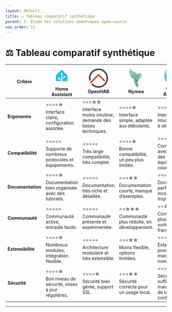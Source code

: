 ```yaml
---
layout: default
title: ⚖️ Tableau comparatif synthétique
parent: 3. Étude des solutions domotiques open-source
nav_order: 15
---
```


# ⚖️ Tableau comparatif synthétique

| **Critère**   | <img src="../images/HomeAssistant_Logo.png" alt="Logo Home Assistant" width="60"/><br>**Home Assistant** | <img src="../images/OPENHAB_Logo.png" alt="Logo OpenHAB" width="60"/><br>**OpenHAB** | <img src="../images/Nymea_Logo.png" alt="Logo Nymea" width="60"/><br>**Nymea** | <img src="../images/Gladys_Logo.png" alt="Logo Gladys" width="60"/><br>**Gladys Assistant** |
|---------------|----------------------------------------------------------------|------------------------------------------------------------------|------------------------------------------------------------|---------------------------------------------------------------|
| **Ergonomie** | ⭐⭐⭐⭐☆<br>Interface claire, configuration assistée.             | ⭐⭐⭐☆☆<br>Interface moins intuitive, demande des bases techniques. | ⭐⭐⭐⭐☆<br>Interface simple, adaptée aux débutants.          | ⭐⭐⭐⭐☆<br>Interface intuitive, facile à utiliser.               |
| **Compatibilité** | ⭐⭐⭐⭐⭐<br>Supporte de nombreux protocoles et équipements.     | ⭐⭐⭐⭐⭐<br>Très large compatibilité, très complet.          | ⭐⭐⭐⭐☆<br>Bonne compatibilité, un peu plus limitée.         | ⭐⭐⭐⭐☆<br>Compatible avec la plupart des équipements courants. |
| **Documentation** | ⭐⭐⭐⭐☆<br>Documentation bien organisée avec des tutoriels.     | ⭐⭐⭐⭐⭐<br>Documentation très riche et détaillée.            | ⭐⭐⭐☆☆<br>Documentation courte, manque d’exemples.           | ⭐⭐⭐☆☆<br>Documentation parfois incomplète ou trop technique.   |
| **Communauté** | ⭐⭐⭐⭐⭐<br>Communauté active, entraide facile.                   | ⭐⭐⭐⭐⭐<br>Communauté présente et expérimentée.                    | ⭐⭐☆☆☆<br>Communauté plus réduite, en développement.        | ⭐⭐☆☆☆<br>Communauté plus restreinte, surtout francophone.     |
| **Extensibilité** | ⭐⭐⭐⭐☆<br>Nombreux modules, intégration flexible.             | ⭐⭐⭐⭐⭐<br>Architecture modulaire et très extensible.        | ⭐⭐⭐☆☆<br>Moins flexible, options limitées.                  | ⭐⭐⭐☆☆<br>Extensions possibles, mais moins nombreuses.           |
| **Sécurité**  | ⭐⭐⭐⭐☆<br>Bon niveau de sécurité, mises à jour régulières.       | ⭐⭐⭐⭐☆<br>Sécurité bien gérée, support SSL.                       | ⭐⭐⭐☆☆<br>Sécurité correcte pour un usage local.             | ⭐⭐⭐☆☆<br>Sécurité suffisante, mais dépend de la configuration.  |

---
